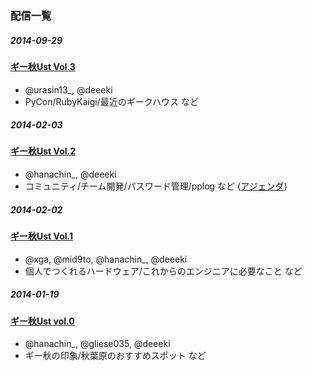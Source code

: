 ### 配信一覧

##### 2014-09-29

#### [ギー秋Ust Vol.3](http://www.ustream.tv/recorded/53331277)

- @urasin13_, @deeeki
- PyCon/RubyKaigi/最近のギークハウス など

##### 2014-02-03

#### [ギー秋Ust Vol.2](http://www.ustream.tv/recorded/43413136)

- @hanachin_, @deeeki
- コミュニティ/チーム開発/パスワード管理/pplog など ([アジェンダ](https://gist.github.com/deeeki/8750871))

##### 2014-02-02

#### [ギー秋Ust Vol.1](http://www.ustream.tv/recorded/43368555)

- @xga, @mid9to, @hanachin_, @deeeki
- 個人でつくれるハードウェア/これからのエンジニアに必要なこと など

##### 2014-01-19

#### [ギー秋Ust vol.0](http://www.ustream.tv/recorded/42870544)

- @hanachin_, @gliese035, @deeeki
- ギー秋の印象/秋葉原のおすすめスポット など
